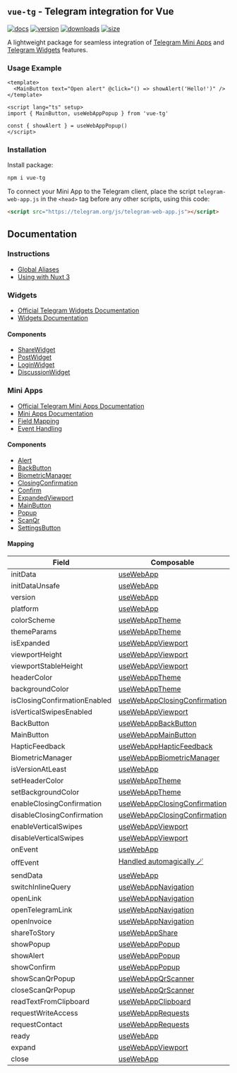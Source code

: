 ## `vue-tg` - Telegram integration for Vue

[![docs](https://img.shields.io/badge/Documentation-gray?style=flat)](https://vue-tg.deptyped.com/)
[![version](https://img.shields.io/badge/Bot%20API-7.8-478be6?logo=telegram&style=flat)](https://core.telegram.org/bots/webapps#july-31-2024)
[![downloads](https://img.shields.io/npm/dm/vue-tg?label=Downloads&logo=npm&style=flat&color=478be6)](https://www.npmjs.com/package/vue-tg)
[![size](https://img.shields.io/bundlephobia/minzip/vue-tg?label=Size&style=flat&color=478be6)](https://bundlephobia.com/result?p=vue-tg@latest)

A lightweight package for seamless integration of [Telegram Mini Apps](https://core.telegram.org/bots/webapps) and [Telegram Widgets](https://core.telegram.org/widgets) features.

### Usage Example

```vue
<template>
  <MainButton text="Open alert" @click="() => showAlert('Hello!')" />
</template>

<script lang="ts" setup>
import { MainButton, useWebAppPopup } from 'vue-tg'

const { showAlert } = useWebAppPopup()
</script>
```

### Installation

Install package:

```bash
npm i vue-tg
```

To connect your Mini App to the Telegram client, place the script `telegram-web-app.js` in the `<head>` tag before any other scripts, using this code:

```html
<script src="https://telegram.org/js/telegram-web-app.js"></script>
```

## Documentation

### Instructions

- [Global Aliases](https://vue-tg.deptyped.com/installation.html#global-aliases)
- [Using with Nuxt 3](https://vue-tg.deptyped.com/installation.html#using-with-nuxt-3)

### Widgets

- [Official Telegram Widgets Documentation](https://core.telegram.org/widgets)
- [Widgets Documentation](https://vue-tg.deptyped.com/widgets.html)

#### Components

- [ShareWidget](https://vue-tg.deptyped.com/widgets.html#share-widget)
- [PostWidget](https://vue-tg.deptyped.com/widgets.html#post-widget)
- [LoginWidget](https://vue-tg.deptyped.com/widgets.html#login-widget)
- [DiscussionWidget](https://vue-tg.deptyped.com/widgets.html#discussion-widget)

### Mini Apps

- [Official Telegram Mini Apps Documentation](https://core.telegram.org/bots/webapps#initializing-mini-apps)
- [Mini Apps Documentation](https://vue-tg.deptyped.com/mini-apps.html)
- [Field Mapping](https://vue-tg.deptyped.com/mini-apps.html#field-mapping)
- [Event Handling](https://vue-tg.deptyped.com/mini-apps.html#event-handling)

#### Components

- [Alert](https://vue-tg.deptyped.com/mini-apps.html#alert)
- [BackButton](https://vue-tg.deptyped.com/mini-apps.html#backbutton)
- [BiometricManager](https://vue-tg.deptyped.com/mini-apps.html#biometricmanager)
- [ClosingConfirmation](https://vue-tg.deptyped.com/mini-apps.html#closingconfirmation)
- [Confirm](https://vue-tg.deptyped.com/mini-apps.html#confirm)
- [ExpandedViewport](https://vue-tg.deptyped.com/mini-apps.html#expandedviewport)
- [MainButton](https://vue-tg.deptyped.com/mini-apps.html#mainbutton)
- [Popup](https://vue-tg.deptyped.com/mini-apps.html#popup)
- [ScanQr](https://vue-tg.deptyped.com/mini-apps.html#scanqr)
- [SettingsButton](https://vue-tg.deptyped.com/mini-apps.html#settingsbutton)

#### Mapping

| Field                        | Composable                                                                                              |
| ---------------------------- | ------------------------------------------------------------------------------------------------------- |
| initData                     | [useWebApp](https://vue-tg.deptyped.com/mini-apps.html#usewebapp)                                       |
| initDataUnsafe               | [useWebApp](https://vue-tg.deptyped.com/mini-apps.html#usewebapp)                                       |
| version                      | [useWebApp](https://vue-tg.deptyped.com/mini-apps.html#usewebapp)                                       |
| platform                     | [useWebApp](https://vue-tg.deptyped.com/mini-apps.html#usewebapp)                                       |
| colorScheme                  | [useWebAppTheme](https://vue-tg.deptyped.com/mini-apps.html#usewebapptheme)                             |
| themeParams                  | [useWebAppTheme](https://vue-tg.deptyped.com/mini-apps.html#usewebapptheme)                             |
| isExpanded                   | [useWebAppViewport](https://vue-tg.deptyped.com/mini-apps.html#usewebappviewport)                       |
| viewportHeight               | [useWebAppViewport](https://vue-tg.deptyped.com/mini-apps.html#usewebappviewport)                       |
| viewportStableHeight         | [useWebAppViewport](https://vue-tg.deptyped.com/mini-apps.html#usewebappviewport)                       |
| headerColor                  | [useWebAppTheme](https://vue-tg.deptyped.com/mini-apps.html#usewebapptheme)                             |
| backgroundColor              | [useWebAppTheme](https://vue-tg.deptyped.com/mini-apps.html#usewebapptheme)                             |
| isClosingConfirmationEnabled | [useWebAppClosingConfirmation](https://vue-tg.deptyped.com/mini-apps.html#usewebappclosingconfirmation) |
| isVerticalSwipesEnabled      | [useWebAppViewport](https://vue-tg.deptyped.com/mini-apps.html#usewebappviewport)                       |
| BackButton                   | [useWebAppBackButton](https://vue-tg.deptyped.com/mini-apps.html#usewebappbackbutton)                   |
| MainButton                   | [useWebAppMainButton](https://vue-tg.deptyped.com/mini-apps.html#usewebappmainbutton)                   |
| HapticFeedback               | [useWebAppHapticFeedback](https://vue-tg.deptyped.com/mini-apps.html#usewebapphapticfeedback)           |
| BiometricManager             | [useWebAppBiometricManager](https://vue-tg.deptyped.com/mini-apps.html#usewebappbiometricmanager)       |
| isVersionAtLeast             | [useWebApp](https://vue-tg.deptyped.com/mini-apps.html#usewebapp)                                       |
| setHeaderColor               | [useWebAppTheme](https://vue-tg.deptyped.com/mini-apps.html#usewebapptheme)                             |
| setBackgroundColor           | [useWebAppTheme](https://vue-tg.deptyped.com/mini-apps.html#usewebapptheme)                             |
| enableClosingConfirmation    | [useWebAppClosingConfirmation](https://vue-tg.deptyped.com/mini-apps.html#usewebappclosingconfirmation) |
| disableClosingConfirmation   | [useWebAppClosingConfirmation](https://vue-tg.deptyped.com/mini-apps.html#usewebappclosingconfirmation) |
| enableVerticalSwipes         | [useWebAppViewport](https://vue-tg.deptyped.com/mini-apps.html#usewebappviewport)                       |
| disableVerticalSwipes        | [useWebAppViewport](https://vue-tg.deptyped.com/mini-apps.html#usewebappviewport)                       |
| onEvent                      | [useWebApp](https://vue-tg.deptyped.com/mini-apps.html#usewebapp)                                       |
| offEvent                     | [Handled automagically 🪄](https://vue-tg.deptyped.com/mini-apps.html#managing-event-subscriptions)      |
| sendData                     | [useWebApp](https://vue-tg.deptyped.com/mini-apps.html#usewebapp)                                       |
| switchInlineQuery            | [useWebAppNavigation](https://vue-tg.deptyped.com/mini-apps.html#usewebappnavigation)                   |
| openLink                     | [useWebAppNavigation](https://vue-tg.deptyped.com/mini-apps.html#usewebappnavigation)                   |
| openTelegramLink             | [useWebAppNavigation](https://vue-tg.deptyped.com/mini-apps.html#usewebappnavigation)                   |
| openInvoice                  | [useWebAppNavigation](https://vue-tg.deptyped.com/mini-apps.html#usewebappnavigation)                   |
| shareToStory                 | [useWebAppShare](https://vue-tg.deptyped.com/mini-apps.html#usewebappshare)                             |
| showPopup                    | [useWebAppPopup](https://vue-tg.deptyped.com/mini-apps.html#usewebapppopup)                             |
| showAlert                    | [useWebAppPopup](https://vue-tg.deptyped.com/mini-apps.html#usewebapppopup)                             |
| showConfirm                  | [useWebAppPopup](https://vue-tg.deptyped.com/mini-apps.html#usewebapppopup)                             |
| showScanQrPopup              | [useWebAppQrScanner](https://vue-tg.deptyped.com/mini-apps.html#usewebappqrscanner)                     |
| closeScanQrPopup             | [useWebAppQrScanner](https://vue-tg.deptyped.com/mini-apps.html#usewebappqrscanner)                     |
| readTextFromClipboard        | [useWebAppClipboard](https://vue-tg.deptyped.com/mini-apps.html#usewebappclipboard)                     |
| requestWriteAccess           | [useWebAppRequests](https://vue-tg.deptyped.com/mini-apps.html#usewebapprequests)                       |
| requestContact               | [useWebAppRequests](https://vue-tg.deptyped.com/mini-apps.html#usewebapprequests)                       |
| ready                        | [useWebApp](https://vue-tg.deptyped.com/mini-apps.html#usewebapp)                                       |
| expand                       | [useWebAppViewport](https://vue-tg.deptyped.com/mini-apps.html#usewebappviewport)                       |
| close                        | [useWebApp](https://vue-tg.deptyped.com/mini-apps.html#usewebapp)                                       |
